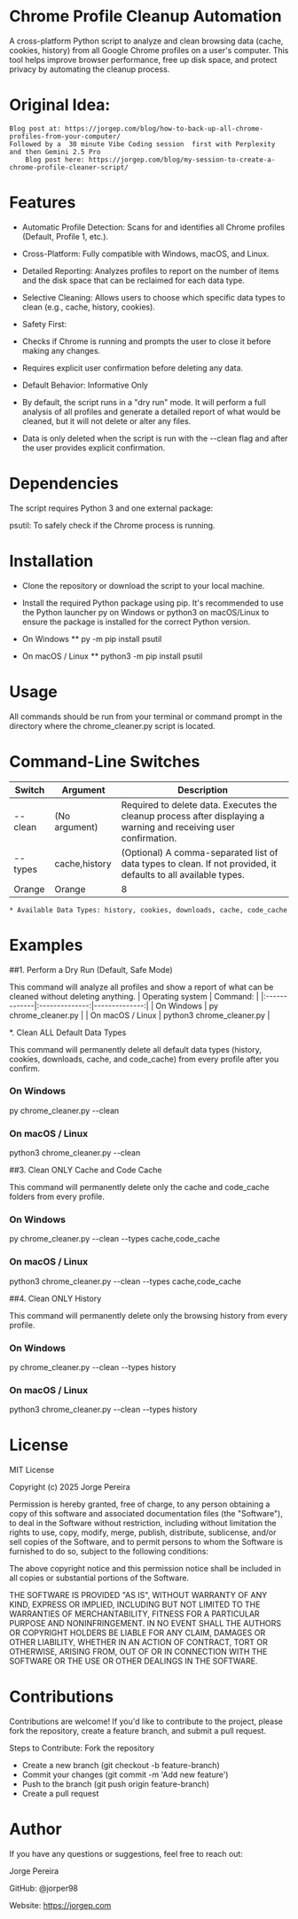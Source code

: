 # Chrome Profile Cleanup Automation
A cross-platform Python script to analyze and clean browsing data (cache, cookies, history) from all Google Chrome profiles on a user's computer. This tool helps improve browser performance, free up disk space, and protect privacy by automating the cleanup process.

# Original Idea: 
    Blog post at: https://jorgep.com/blog/how-to-back-up-all-chrome-profiles-from-your-computer/
    Followed by a  30 minute Vibe Coding session  first with Perplexity and then Gemini 2.5 Pro
        Blog post here: https://jorgep.com/blog/my-session-to-create-a-chrome-profile-cleaner-script/


# Features
* Automatic Profile Detection: Scans for and identifies all Chrome profiles (Default, Profile 1, etc.).
* Cross-Platform: Fully compatible with Windows, macOS, and Linux.

* Detailed Reporting: Analyzes profiles to report on the number of items and the disk space that can be reclaimed for each data type.

* Selective Cleaning: Allows users to choose which specific data types to clean (e.g., cache, history, cookies).

* Safety First:
* Checks if Chrome is running and prompts the user to close it before making any changes.

* Requires explicit user confirmation before deleting any data.
* Default Behavior: Informative Only
* By default, the script runs in a "dry run" mode. It will perform a full analysis of all profiles and generate a detailed report of what would be cleaned, but it will not delete or alter any files.

* Data is only deleted when the script is run with the --clean flag and after the user provides explicit confirmation.

# Dependencies
The script requires Python 3 and one external package:

psutil: To safely check if the Chrome process is running.

# Installation
* Clone the repository or download the script to your local machine.

* Install the required Python package using pip. It's recommended to use the Python launcher py on Windows or python3 on macOS/Linux to ensure the package is installed for the correct Python version.

* On Windows
** py -m pip install psutil

* On macOS / Linux
** python3 -m pip install psutil

# Usage
All commands should be run from your terminal or command prompt in the directory where the chrome_cleaner.py script is located.

# Command-Line Switches
      
| Switch       | Argument  | Description |
|-------------|--------|----------|
| --clean       | (No argument)    | Required to delete data. Executes the cleanup process after displaying a warning and receiving user confirmation.       |
| --types     | cache,history | (Optional) A comma-separated list of data types to clean. If not provided, it defaults to all available types.        |
| Orange      | Orange | 8        |

    * Available Data Types: history, cookies, downloads, cache, code_cache 









# Examples
##1. Perform a Dry Run (Default, Safe Mode)

This command will analyze all profiles and show a report of what can be cleaned without deleting anything.
|  Operating system  | Command:  | 
|:-------------|:--------------:|--------------:|
| On Windows          | py chrome_cleaner.py         |
| On macOS / Linux    | python3 chrome_cleaner.py |


*. Clean ALL Default Data Types

This command will permanently delete all default data types (history, cookies, downloads, cache, and code_cache) from every profile after you confirm.

### On Windows
py chrome_cleaner.py --clean

### On macOS / Linux
python3 chrome_cleaner.py --clean

##3. Clean ONLY Cache and Code Cache

This command will permanently delete only the cache and code_cache folders from every profile.

### On Windows
py chrome_cleaner.py --clean --types cache,code_cache

### On macOS / Linux
python3 chrome_cleaner.py --clean --types cache,code_cache

##4. Clean ONLY History

This command will permanently delete only the browsing history from every profile.

### On Windows
py chrome_cleaner.py --clean --types history

### On macOS / Linux
python3 chrome_cleaner.py --clean --types history

# License
MIT License

Copyright (c) 2025 Jorge Pereira

Permission is hereby granted, free of charge, to any person obtaining a copy
of this software and associated documentation files (the "Software"), to deal
in the Software without restriction, including without limitation the rights
to use, copy, modify, merge, publish, distribute, sublicense, and/or sell
copies of the Software, and to permit persons to whom the Software is
furnished to do so, subject to the following conditions:

The above copyright notice and this permission notice shall be included in all
copies or substantial portions of the Software.

THE SOFTWARE IS PROVIDED "AS IS", WITHOUT WARRANTY OF ANY KIND, EXPRESS OR
IMPLIED, INCLUDING BUT NOT LIMITED TO THE WARRANTIES OF MERCHANTABILITY,
FITNESS FOR A PARTICULAR PURPOSE AND NONINFRINGEMENT. IN NO EVENT SHALL THE
AUTHORS OR COPYRIGHT HOLDERS BE LIABLE FOR ANY CLAIM, DAMAGES OR OTHER
LIABILITY, WHETHER IN AN ACTION OF CONTRACT, TORT OR OTHERWISE, ARISING FROM,
OUT OF OR IN CONNECTION WITH THE SOFTWARE OR THE USE OR OTHER DEALINGS IN THE
SOFTWARE.

# Contributions
Contributions are welcome! If you'd like to contribute to the project, please fork the repository, create a feature branch, and submit a pull request.

Steps to Contribute:
Fork the repository

* Create a new branch (git checkout -b feature-branch)
* Commit your changes (git commit -m 'Add new feature')
* Push to the branch (git push origin feature-branch)
* Create a pull request

# Author
If you have any questions or suggestions, feel free to reach out:

Jorge Pereira

GitHub: @jorper98

Website: https://jorgep.com
